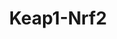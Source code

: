 ---
annotations:
- id: PW:0000378
  parent: regulatory pathway
  type: Pathway Ontology
  value: oxidative stress response pathway
- id: PW:0000369
  parent: regulatory pathway
  type: Pathway Ontology
  value: nuclear factor, erythroid 2 like 2 signaling pathway
authors:
- MaintBot
- Egonw
- Jmelius
description: Based on [http://www.nature.com/nrc/journal/v3/n10/fig_tab/nrc1189_F4.html
  Surh, 2003, figure 4].
last-edited: 2019-09-17
organisms:
- Pan troglodytes
redirect_from:
- /index.php/Pathway:WP870
- /instance/WP870
revision: null
schema-jsonld:
- '@context': https://schema.org/
  '@id': https://wikipathways.github.io/pathways/WP870.html
  '@type': Dataset
  creator:
    '@type': Organization
    name: WikiPathways
  description: Based on [http://www.nature.com/nrc/journal/v3/n10/fig_tab/nrc1189_F4.html
    Surh, 2003, figure 4].
  keywords:
  - 6-HITC
  - AIMP2
  - CEBPB
  - Caffeic acid phenethyl ester
  - Curcumin
  - EPHB2
  - GCLC
  - GCLM
  - GSTA2
  - HMOX1
  - KEAP1
  - MAF
  - MAPK8
  - NFE2L2
  - NQO1
  - PIK3CA
  - PKC
  - Sulforaphane
  license: CC0
  name: Keap1-Nrf2
seo: CreativeWork
title: Keap1-Nrf2
wpid: WP870
---